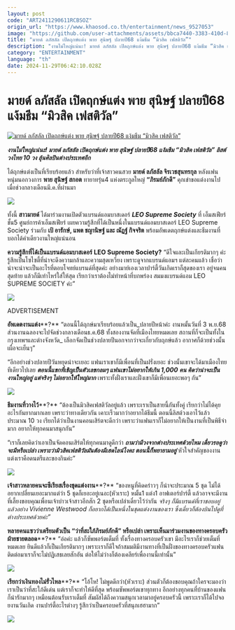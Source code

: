 ```yaml
---
layout: post
code: "ART2411290611RCBSOZ"
origin_url: "https://www.khaosod.co.th/entertainment/news_9527053"
image: "https://github.com/user-attachments/assets/bbca7440-3383-410d-89db-f8911c5ed54d"
title: "มายด์ ลภัสลัล เปิดฤกษ์แต่ง พาย สุนิษฐ์ ปลายปี68 แง้มธีม “มิวสิค เฟสติวัล”"
description: "งานไม่ใหญ่แน่นะ! มายด์ ลภัสลัล เปิดฤกษ์แต่ง พาย สุนิษฐ์ ปลายปี68 แง้มธีม “มิวสิค เฟสติวัล” ลิสต์วงไทย 10 วง ลุ้นศิลปินต่างประเทศอีก"
category: "ENTERTAINMENT"
language: "th"
date: 2024-11-29T06:42:10.028Z
---
```


# มายด์ ลภัสลัล เปิดฤกษ์แต่ง พาย สุนิษฐ์ ปลายปี68 แง้มธีม “มิวสิค เฟสติวัล”

[![มายด์ ลภัสลัล เปิดฤกษ์แต่ง พาย สุนิษฐ์ ปลายปี68 แง้มธีม “มิวสิค เฟสติวัล”](https://www.khaosod.co.th/wpapp/uploads/2024/11/mildddd111.jpg "มายด์ ลภัสลัล เปิดฤกษ์แต่ง พาย สุนิษฐ์ ปลายปี68 แง้มธีม “มิวสิค เฟสติวัล”")](https://www.khaosod.co.th/wpapp/uploads/2024/11/mildddd111.jpg)

_**งานไม่ใหญ่แน่นะ! มายด์ ลภัสลัล เปิดฤกษ์แต่ง พาย สุนิษฐ์ ปลายปี68 แง้มธีม “มิวสิค เฟสติวัล” ลิสต์วงไทย 10 วง ลุ้นศิลปินต่างประเทศอีก**_

ได้ฤกษ์แต่งเป็นที่เรียบร้อยแล้ว สำหรับว่าที่เจ้าสาวคนสวย **มายด์ ลภัสลัล จิรเวชสุนทรกุล** หลังแฟนหนุ่มนอกวงการ **พาย สุนิษฐ์ สกอต** ทายาทรุ่น4 แห่งตระกูลใหญ่ **“ภิรมย์ภักดี”** คุกเข่าขอแต่งงานไปเมื่อช่วงกลางเดือนมี.ค.ที่ผ่านมา

[![](https://www.khaosod.co.th/wpapp/uploads/2024/11/11111111111111-3.jpg)](https://www.khaosod.co.th/wpapp/uploads/2024/11/11111111111111-3.jpg)

ทั้งนี้ **สาวมายด์** ได้มาร่วมงานเปิดตัวแบรนด์แอมบาสเดอร์ _**LEO Supreme Society**_ ที่ เอ็มสเฟียร์ ชั้น5 ศูนย์การค้าเอ็มสเฟียร์ เผยความรู้สึกที่ได้เป็นหนึ่งในแบรนด์แอมบาสเดอร์ LEO Supreme Society ร่วมกับ **เป้ อารักษ์, แพต ชญานิษฐ์ และ ณัฏฐ์ กิจจริต** พร้อมอัพเดตฤกษ์แต่งและธีมงานที่บอกได้คำเดียวงานใหญ่แน่นอน

**ความรู้สึกที่ได้เป็นแบรนด์แอมบาสเดอร์** **LEO Supreme Society?** “ดีใจและเป็นเกียรติมากๆ ค่ะ รู้สึกเป็นโซไซตี้ที่น่าจะดึงความกล้าและความสุดเหวี่ยง เพราะดูจากแบรนด์แอมฯ แต่ละคนแล้ว เชื่อว่าน่าจะน่าจะเป็นอะไรที่ตอบโจทย์แบรนด์ที่สุดค่ะ อย่างมาย์เองเวลาปาร์ตี้วันเกิดเราก็สุดของเรา อยู่จนคนสุดท้าย แล้วก็มีเท่าไหร่ใส่ให้สุด เรียกว่าเราต้องไม่ทำหน้าที่บกพร่อง สมมงแบรนด์แอม LEO SUPREME SOCIETY ค่ะ”

[![](https://www.khaosod.co.th/wpapp/uploads/2024/11/333333333333333-3.jpg)](https://www.khaosod.co.th/wpapp/uploads/2024/11/333333333333333-3.jpg)

ADVERTISEMENT

**อัพเดตงานแต่ง****?** “ตอนนี้ได้ฤกษ์มาเรียบร้อยแล้วเป็น_ปลายปีหน้าค่ะ งานหมั้นวันที่ 3 พ.ย.68 ส่วนงานฉลองจะไปจัดช่วงกลางเดือนธ.ค.68 ทั้งสองงานจัดที่เมืองไทยหมดเลย สถานที่ก็จะเป็นทั้งในกรุงเทพฯและต่างจังหวัด_ เลือกจัดเป็นช่วงปลายปีนอกจากว่าจะเกี่ยวกับฤกษ์แล้ว อากาศก็ด้วยช่วงนั้นเผื่อจะเย็นๆ”

“อีกอย่างช่วงปลายปีวันหยุดน่าจะเยอะ แฟนเราเขาก็มีเพื่อนที่เป็นฝรั่งเยอะ ช่วงนั้นเขาจะได้มาเมืองไทยทีเดียวไปเลย **_ตอนนี้แขกที่เชิญเป็นตัวเลขกลมๆ แฟนเขาไม่อยากให้เกิน 1,000 คน คิดว่าน่าจะเป็นงานใหญ่อยู่ แต่จริงๆ ไม่อยากให้ใหญ่มาก_** เพราะทั้งฝั่งเราและฝั่งเขาก็มีเพื่อนเยอะพอๆ กัน”

[![](https://www.khaosod.co.th/wpapp/uploads/2024/11/444444444444444-3.jpg)](https://www.khaosod.co.th/wpapp/uploads/2024/11/444444444444444-3.jpg)

**ธีมงานที่วางไว้****?** “ต้องเป็นมิวสิคเฟสติวัลอยู่แล้ว เพราะเราเป็นสายนี้กันทั้งคู่ เรียกว่าไม่ได้คุยอะไรกันยากมากเลย เพราะว่าทางเดียวกัน เคาะเร็วมากว่าอยากได้ธีมนี้ ตอนนี้ลิสต์วงเอาไว้แล้วประมาณ 10 วง เรียกได้ว่าเป็นงานคอนเสิร์ตจะดีกว่า เพราะว่าแฟนเราก็ไม่อยากให้เป็นงานที่เป็นพิธีจ๋ามาก อยากให้ทุกคนมาสนุกกัน”

“เราก็เลยคิดว่าเอาเป็นจัดคอนเสิร์ตให้ทุกคนมาดูดีกว่า _**ถามว่ามีวงจากต่างประเทศด้วยไหม เดี๋ยวรอดูว่าจะมีหรือเปล่า เพราะว่ามิวสิคเฟสติวัลมันต้องมีเฮดไลน์ไงคะ ตอนนี้ก็พยายามอยู่**_ หัวใจสำคัญของงานแต่งเราคือดนตรีและของกินค่ะ”

[![](https://www.khaosod.co.th/wpapp/uploads/2024/11/888888.jpg)](https://www.khaosod.co.th/wpapp/uploads/2024/11/888888.jpg)

**เจ้าสาวหลายคนจะซีเรียสเรื่องชุดแต่งงาน****?** “ของหนูที่คิดคร่าวๆ ก็น่าจะประมาณ 5 ชุด ไม่ได้อยากเปลี่ยนเยอะมากแต่ว่า 5 ชุดก็เยอะอยู่เนอะ(หัวเราะ) หมั้น1 แต่ง1 อาฟเตอร์ปาร์ตี้ แล้วอาจจะมีงานที่เลี้ยงขอบคุณเพื่อนเจ้าบ่าวเจ้าสาวอีกสัก 2 ชุดหรือเปล่าเดี๋ยวไว้ว่ากัน _จริงๆ ก็มีแบรนด์ที่เราชอบอยู่แล้วอย่าง Vivienne Westwood ก็อยากได้เป็นหนึ่งในชุดแต่งงานของเรา ซึ่งเดี๋ยวก็ต้องบินไปดูที่ต่างประเทศด้วยค่ะ”_

**หลายคนแซวว่าเตรียมตัวเป็น “ว่าที่สะใภ้ภิรมย์ภักดี” หรือเปล่า เพราะเห็นมาร่วมงานของทางครอบครัวฝ่ายชายตลอด****?** “อ๋อค่ะ แล้วก็ซัพพอร์ตเต็มที่ ทั้งเรื่องทางครอบครัวเขา มีอะไรเราก็ช่วยเต็มที่หมดเลย ยินดีแล้วก็เป็นเกียรติมากๆ เพราะเราก็ดีใจถ้าสมมติมีงานทางที่เป็นฝั่งของทางครอบครัวแฟนติดต่อมาเราก็จะไม่ปฏิเสธเลยสักอัน ต่อให้ไม่ว่างก็ต้องเคลียร์เพื่องานนี้เท่านั้น”

[![](https://www.khaosod.co.th/wpapp/uploads/2024/11/5555555555555-9.jpg)](https://www.khaosod.co.th/wpapp/uploads/2024/11/5555555555555-9.jpg)

**เรียกว่าเงินทองไม่รั่วไหล****?** “โอ้โห! ไม่พูดดีกว่า(หัวเราะ) ส่วนตัวก็ต้องขอบคุณถ้าใครจะมองว่าเราเป็นว่าที่สะใภ้ดีเด่น แต่เราก็จะทำให้ดีที่สุด พร้อมซัพพอร์ตเขาทุกทาง อีกอย่างทุกคนที่บ้านของแฟนก็น่ารักมากๆ เหมือนต้อนรับเราเต็มที่ สัมผัสได้ถึงความสนุกเวลามาอยู่ครอบครัวนี้ เพราะเราก็ได้ไปจอยงานวันเกิด งานปาร์ตี้อะไรต่างๆ รู้สึกว่าเป็นครอบครัวที่สนุกเฮฮามาก”

[![](https://www.khaosod.co.th/wpapp/uploads/2024/11/2222222222222-6.jpg)](https://www.khaosod.co.th/wpapp/uploads/2024/11/2222222222222-6.jpg)